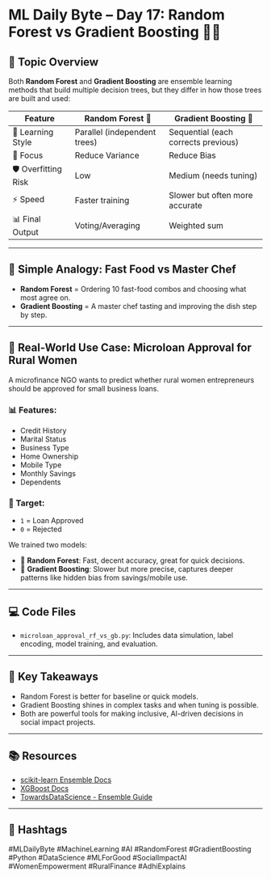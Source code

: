 # ML Daily Byte – Day 17: Random Forest vs Gradient Boosting 🌲🚀

## 📘 Topic Overview

Both **Random Forest** and **Gradient Boosting** are ensemble learning methods that build multiple decision trees, but they differ in how those trees are built and used:

| Feature               | Random Forest 🌲                       | Gradient Boosting 🚀                        |
|-----------------------|----------------------------------------|---------------------------------------------|
| 🔁 Learning Style      | Parallel (independent trees)           | Sequential (each corrects previous)         |
| 🎯 Focus               | Reduce Variance                        | Reduce Bias                                 |
| 🛡️ Overfitting Risk    | Low                                     | Medium (needs tuning)                       |
| ⚡ Speed               | Faster training                        | Slower but often more accurate              |
| 📊 Final Output        | Voting/Averaging                       | Weighted sum                                |

---

## 🍟 Simple Analogy: Fast Food vs Master Chef

- **Random Forest** = Ordering 10 fast-food combos and choosing what most agree on.
- **Gradient Boosting** = A master chef tasting and improving the dish step by step.

---

## 🚜 Real-World Use Case: Microloan Approval for Rural Women

A microfinance NGO wants to predict whether rural women entrepreneurs should be approved for small business loans.

### 📊 Features:
- Credit History
- Marital Status
- Business Type
- Home Ownership
- Mobile Type
- Monthly Savings
- Dependents

### 🎯 Target:
- `1` = Loan Approved  
- `0` = Rejected

We trained two models:
- 🌲 **Random Forest**: Fast, decent accuracy, great for quick decisions.
- 🚀 **Gradient Boosting**: Slower but more precise, captures deeper patterns like hidden bias from savings/mobile use.

---

## 💻 Code Files

- `microloan_approval_rf_vs_gb.py`: Includes data simulation, label encoding, model training, and evaluation.

---

## 📌 Key Takeaways

- Random Forest is better for baseline or quick models.
- Gradient Boosting shines in complex tasks and when tuning is possible.
- Both are powerful tools for making inclusive, AI-driven decisions in social impact projects.

---

## 📚 Resources

- [scikit-learn Ensemble Docs](https://scikit-learn.org/stable/modules/ensemble.html)
- [XGBoost Docs](https://xgboost.readthedocs.io/)
- [TowardsDataScience - Ensemble Guide](https://towardsdatascience.com/ensemble-learning-bagging-boosting-and-stacking-c9214a10a205)

---

## 📎 Hashtags

#MLDailyByte #MachineLearning #AI #RandomForest #GradientBoosting  
#Python #DataScience #MLForGood #SocialImpactAI #WomenEmpowerment #RuralFinance #AdhiExplains
